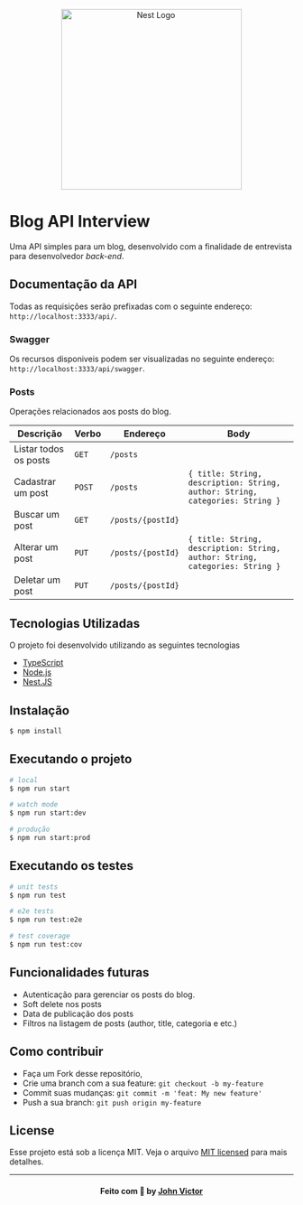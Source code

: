 <p align="center">
  <a href="http://nestjs.com/" target="blank"><img src="https://nestjs.com/img/logo_text.svg" width="320" alt="Nest Logo" /></a>
</p>

[circleci-image]: https://img.shields.io/circleci/build/github/nestjs/nest/master?token=abc123def456
[circleci-url]: https://circleci.com/gh/nestjs/nest

# Blog API Interview

Uma API simples para um blog, desenvolvido com a finalidade de entrevista para desenvolvedor _back-end_.

## Documentação da API

Todas as requisições serão prefixadas com o seguinte endereço: `http://localhost:3333/api/`.

### Swagger

Os recursos disponiveis podem ser visualizadas no seguinte endereço: `http://localhost:3333/api/swagger`.

### Posts

Operações relacionados aos posts do blog.

| Descrição             | Verbo  | Endereço          | Body                                                                         |
| --------------------- | ------ | ----------------- | ---------------------------------------------------------------------------- |
| Listar todos os posts | `GET`  | `/posts`          |
| Cadastrar um post     | `POST` | `/posts`          | `{ title: String, description: String, author: String, categories: String }` |
| Buscar um post        | `GET`  | `/posts/{postId}` |
| Alterar um post       | `PUT`  | `/posts/{postId}` | `{ title: String, description: String, author: String, categories: String }` |
| Deletar um post       | `PUT`  | `/posts/{postId}` |

## Tecnologias Utilizadas

O projeto foi desenvolvido utilizando as seguintes tecnologias

- [TypeScript](https://www.typescriptlang.org/)
- [Node.js](https://nodejs.org/en/)
- [Nest.JS](http://nestjs.com/)

## Instalação

```bash
$ npm install
```

## Executando o projeto

```bash
# local
$ npm run start

# watch mode
$ npm run start:dev

# produção
$ npm run start:prod
```

## Executando os testes

```bash
# unit tests
$ npm run test

# e2e tests
$ npm run test:e2e

# test coverage
$ npm run test:cov
```

## Funcionalidades futuras

- Autenticação para gerenciar os posts do blog.
- Soft delete nos posts
- Data de publicação dos posts
- Filtros na listagem de posts (author, title, categoria e etc.)

## Como contribuir

- Faça um Fork desse repositório,
- Crie uma branch com a sua feature: `git checkout -b my-feature`
- Commit suas mudanças: `git commit -m 'feat: My new feature'`
- Push a sua branch: `git push origin my-feature`

## License

Esse projeto está sob a licença MIT. Veja o arquivo [MIT licensed](LICENSE) para mais detalhes.

---

<h4 align="center">
    Feito com 💜 by <a href="https://www.linkedin.com/in/johnv-alves/" target="_blank">John Victor</a>
</h4>
